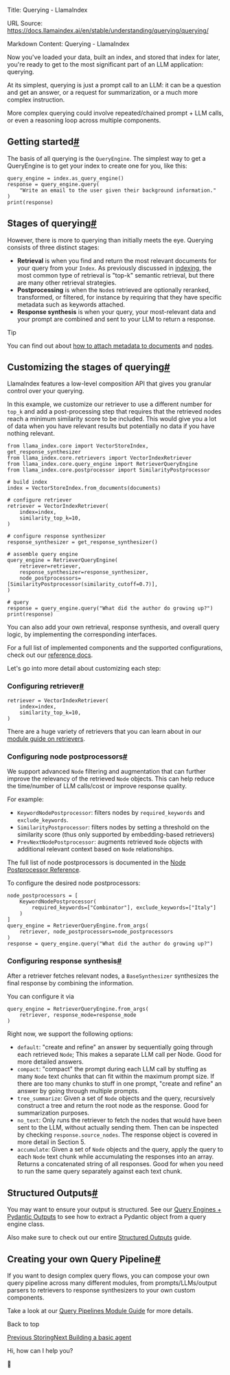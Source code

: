 Title: Querying - LlamaIndex

URL Source: https://docs.llamaindex.ai/en/stable/understanding/querying/querying/

Markdown Content:
Querying - LlamaIndex


Now you've loaded your data, built an index, and stored that index for later, you're ready to get to the most significant part of an LLM application: querying.

At its simplest, querying is just a prompt call to an LLM: it can be a question and get an answer, or a request for summarization, or a much more complex instruction.

More complex querying could involve repeated/chained prompt + LLM calls, or even a reasoning loop across multiple components.

Getting started[#](https://docs.llamaindex.ai/en/stable/understanding/querying/querying/#getting-started "Permanent link")
--------------------------------------------------------------------------------------------------------------------------

The basis of all querying is the `QueryEngine`. The simplest way to get a QueryEngine is to get your index to create one for you, like this:

```
query_engine = index.as_query_engine()
response = query_engine.query(
    "Write an email to the user given their background information."
)
print(response)
```

Stages of querying[#](https://docs.llamaindex.ai/en/stable/understanding/querying/querying/#stages-of-querying "Permanent link")
--------------------------------------------------------------------------------------------------------------------------------

However, there is more to querying than initially meets the eye. Querying consists of three distinct stages:

*   **Retrieval** is when you find and return the most relevant documents for your query from your `Index`. As previously discussed in [indexing](https://docs.llamaindex.ai/en/stable/understanding/indexing/indexing/), the most common type of retrieval is "top-k" semantic retrieval, but there are many other retrieval strategies.
*   **Postprocessing** is when the `Node`s retrieved are optionally reranked, transformed, or filtered, for instance by requiring that they have specific metadata such as keywords attached.
*   **Response synthesis** is when your query, your most-relevant data and your prompt are combined and sent to your LLM to return a response.

Tip

You can find out about [how to attach metadata to documents](https://docs.llamaindex.ai/en/stable/module_guides/loading/documents_and_nodes/usage_documents/) and [nodes](https://docs.llamaindex.ai/en/stable/module_guides/loading/documents_and_nodes/usage_nodes/).

Customizing the stages of querying[#](https://docs.llamaindex.ai/en/stable/understanding/querying/querying/#customizing-the-stages-of-querying "Permanent link")
----------------------------------------------------------------------------------------------------------------------------------------------------------------

LlamaIndex features a low-level composition API that gives you granular control over your querying.

In this example, we customize our retriever to use a different number for `top_k` and add a post-processing step that requires that the retrieved nodes reach a minimum similarity score to be included. This would give you a lot of data when you have relevant results but potentially no data if you have nothing relevant.

```
from llama_index.core import VectorStoreIndex, get_response_synthesizer
from llama_index.core.retrievers import VectorIndexRetriever
from llama_index.core.query_engine import RetrieverQueryEngine
from llama_index.core.postprocessor import SimilarityPostprocessor

# build index
index = VectorStoreIndex.from_documents(documents)

# configure retriever
retriever = VectorIndexRetriever(
    index=index,
    similarity_top_k=10,
)

# configure response synthesizer
response_synthesizer = get_response_synthesizer()

# assemble query engine
query_engine = RetrieverQueryEngine(
    retriever=retriever,
    response_synthesizer=response_synthesizer,
    node_postprocessors=[SimilarityPostprocessor(similarity_cutoff=0.7)],
)

# query
response = query_engine.query("What did the author do growing up?")
print(response)
```

You can also add your own retrieval, response synthesis, and overall query logic, by implementing the corresponding interfaces.

For a full list of implemented components and the supported configurations, check out our [reference docs](https://docs.llamaindex.ai/en/stable/api_reference/).

Let's go into more detail about customizing each step:

### Configuring retriever[#](https://docs.llamaindex.ai/en/stable/understanding/querying/querying/#configuring-retriever "Permanent link")

```
retriever = VectorIndexRetriever(
    index=index,
    similarity_top_k=10,
)
```

There are a huge variety of retrievers that you can learn about in our [module guide on retrievers](https://docs.llamaindex.ai/en/stable/module_guides/querying/retriever/).

### Configuring node postprocessors[#](https://docs.llamaindex.ai/en/stable/understanding/querying/querying/#configuring-node-postprocessors "Permanent link")

We support advanced `Node` filtering and augmentation that can further improve the relevancy of the retrieved `Node` objects. This can help reduce the time/number of LLM calls/cost or improve response quality.

For example:

*   `KeywordNodePostprocessor`: filters nodes by `required_keywords` and `exclude_keywords`.
*   `SimilarityPostprocessor`: filters nodes by setting a threshold on the similarity score (thus only supported by embedding-based retrievers)
*   `PrevNextNodePostprocessor`: augments retrieved `Node` objects with additional relevant context based on `Node` relationships.

The full list of node postprocessors is documented in the [Node Postprocessor Reference](https://docs.llamaindex.ai/en/stable/api_reference/postprocessor/).

To configure the desired node postprocessors:

```
node_postprocessors = [
    KeywordNodePostprocessor(
        required_keywords=["Combinator"], exclude_keywords=["Italy"]
    )
]
query_engine = RetrieverQueryEngine.from_args(
    retriever, node_postprocessors=node_postprocessors
)
response = query_engine.query("What did the author do growing up?")
```

### Configuring response synthesis[#](https://docs.llamaindex.ai/en/stable/understanding/querying/querying/#configuring-response-synthesis "Permanent link")

After a retriever fetches relevant nodes, a `BaseSynthesizer` synthesizes the final response by combining the information.

You can configure it via

```
query_engine = RetrieverQueryEngine.from_args(
    retriever, response_mode=response_mode
)
```

Right now, we support the following options:

*   `default`: "create and refine" an answer by sequentially going through each retrieved `Node`; This makes a separate LLM call per Node. Good for more detailed answers.
*   `compact`: "compact" the prompt during each LLM call by stuffing as many `Node` text chunks that can fit within the maximum prompt size. If there are too many chunks to stuff in one prompt, "create and refine" an answer by going through multiple prompts.
*   `tree_summarize`: Given a set of `Node` objects and the query, recursively construct a tree and return the root node as the response. Good for summarization purposes.
*   `no_text`: Only runs the retriever to fetch the nodes that would have been sent to the LLM, without actually sending them. Then can be inspected by checking `response.source_nodes`. The response object is covered in more detail in Section 5.
*   `accumulate`: Given a set of `Node` objects and the query, apply the query to each `Node` text chunk while accumulating the responses into an array. Returns a concatenated string of all responses. Good for when you need to run the same query separately against each text chunk.

Structured Outputs[#](https://docs.llamaindex.ai/en/stable/understanding/querying/querying/#structured-outputs "Permanent link")
--------------------------------------------------------------------------------------------------------------------------------

You may want to ensure your output is structured. See our [Query Engines + Pydantic Outputs](https://docs.llamaindex.ai/en/stable/module_guides/querying/structured_outputs/query_engine/) to see how to extract a Pydantic object from a query engine class.

Also make sure to check out our entire [Structured Outputs](https://docs.llamaindex.ai/en/stable/module_guides/querying/structured_outputs/) guide.

Creating your own Query Pipeline[#](https://docs.llamaindex.ai/en/stable/understanding/querying/querying/#creating-your-own-query-pipeline "Permanent link")
------------------------------------------------------------------------------------------------------------------------------------------------------------

If you want to design complex query flows, you can compose your own query pipeline across many different modules, from prompts/LLMs/output parsers to retrievers to response synthesizers to your own custom components.

Take a look at our [Query Pipelines Module Guide](https://docs.llamaindex.ai/en/stable/module_guides/querying/pipeline/) for more details.

Back to top

[Previous Storing](https://docs.llamaindex.ai/en/stable/understanding/storing/storing/)[Next Building a basic agent](https://docs.llamaindex.ai/en/stable/understanding/agent/basic_agent/)

Hi, how can I help you?

🦙
